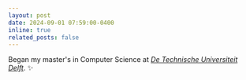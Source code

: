 ```yaml
---
layout: post
date: 2024-09-01 07:59:00-0400
inline: true
related_posts: false
---
```


Began my master's in Computer Science at [_De Technische Universiteit Delft_](https://www.tudelft.nl/). :sparkles:

